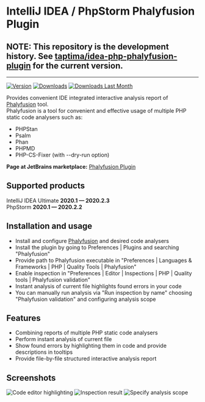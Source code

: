 # IntelliJ IDEA / PhpStorm Phalyfusion Plugin
## NOTE: This repository is the development history. See [taptima/idea-php-phalyfusion-plugin] for the current version.
-------------
[![Version](http://phpstorm.espend.de/badge/15198/version)](https://plugins.jetbrains.com/plugin/15198)
[![Downloads](https://img.shields.io/jetbrains/plugin/d/15198)](https://plugins.jetbrains.com/plugin/15198)
[![Downloads Last Month](http://phpstorm.espend.de/badge/15198/last-month)](https://plugins.jetbrains.com/plugin/15198)

Provides convenient IDE integrated interactive analysis report of [Phalyfusion](https://github.com/taptima/phalyfusion) tool.  
Phalyfusion is a tool for convenient and effective usage of multiple PHP static code analysers such as:

*   PHPStan
*   Psalm
*   Phan
*   PHPMD
*   PHP-CS-Fixer (with --dry-run option)

__Page at JetBrains marketplace:__ [Phalyfusion Plugin](https://plugins.jetbrains.com/plugin/15198-phalyfusion)
## Supported products

IntelliJ IDEA Ultimate __2020.1 — 2020.2.3__  
PhpStorm __2020.1 — 2020.2.2__

## Installation and usage

*   Install and configure [Phalyfusion](https://github.com/taptima/phalyfusion) and desired code analysers
*   Install the plugin by going to Preferences | Plugins and searching "Phalyfusion" 
*   Provide path to Phalyfusion executable in "Preferences | Languages & Frameworks | PHP | Quality Tools | Phalyfusion"
*   Enable inspection in "Preferences | Editor | Inspections | PHP | Quality tools | Phalyfusion validation"
*   Instant analysis of current file highlights found errors in your code
*   You can manually run analysis via "Run inspection by name" choosing "Phalyfusion validation" and configuring analysis scope

## Features

*   Combining reports of multiple PHP static code analysers
*   Perform instant analysis of current file
*   Show found errors by highlighting them in code and provide descriptions in tooltips
*   Provide file-by-file structured interactive analysis report

## Screenshots

![Code editor highlighting](https://plugins.jetbrains.com/files/15198/screenshot_23442.png)
![Inspection result](https://plugins.jetbrains.com/files/15198/screenshot_23443.png)
![Specify analysis scope](https://plugins.jetbrains.com/files/15198/screenshot_23444.png)

[//]: # (These are reference links used in the body of this note and get stripped out when the markdown processor does its job. There is no need to format nicely because it shouldn't be seen. Thanks SO - http://stackoverflow.com/questions/4823468/store-comments-in-markdown-syntax)

[taptima/idea-php-phalyfusion-plugin]: https://github.com/taptima/idea-php-phalyfusion-plugin
